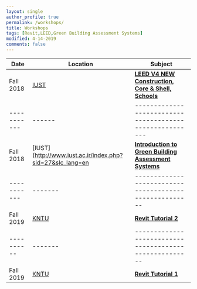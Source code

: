 ```yaml
---
layout: single
author_profile: true
permalink: /workshops/
title: Workshops
tags: [Revit,LEED,Green Building Assessment Systems]
modified: 4-14-2019
comments: false
---
```



| Date      |Location| **Subject**                                        |
|-----------|--------|----------------------------------------------------|
|Fall 2018  |[IUST](http://www.iust.ac.ir/index.php?sid=27&slc_lang=en)|    [**LEED V4 NEW Construction, Core & Shell, Schools**](/assets/workshops/LEED.pdf) |
|-----------|------|-------------------------------------------------------|
|Fall 2018 |[IUST](http://www.iust.ac.ir/index.php?sid=27&slc_lang=en|     [**Introduction to Green Building Assessment Systems**](/assets/workshops/GBAS.pdf) |
|-----------|-------|------------------------------------------------------|
|Fall 2019 |[KNTU](https://civil.kntu.ac.ir/)|     [**Revit Tutorial 2**](/assets/workshops/Revit2.pdf)|
|----------|-------|------------------------------------------------------|
|Fall 2019|[KNTU](https://civil.kntu.ac.ir/)|     [**Revit Tutorial 1**](/assets/workshops/Revit1.pdf)|

